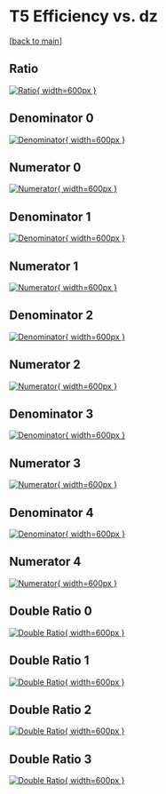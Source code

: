 # T5 Efficiency vs. dz

[[back to main](./)]



## Ratio

[![Ratio](../mtv/var/T5_base_11_0_eff_dz.png){ width=600px }](../mtv/var/T5_base_11_0_eff_dz.pdf)

## Denominator 0

[![Denominator](../mtv/den/T5_base_11_0_eff_dz_den0.png){ width=600px }](../mtv/den/T5_base_11_0_eff_dz_den0.pdf)

## Numerator 0

[![Numerator](../mtv/num/T5_base_11_0_eff_dz_num0.png){ width=600px }](../mtv/num/T5_base_11_0_eff_dz_num0.pdf)

## Denominator 1

[![Denominator](../mtv/den/T5_base_11_0_eff_dz_den1.png){ width=600px }](../mtv/den/T5_base_11_0_eff_dz_den1.pdf)

## Numerator 1

[![Numerator](../mtv/num/T5_base_11_0_eff_dz_num1.png){ width=600px }](../mtv/num/T5_base_11_0_eff_dz_num1.pdf)

## Denominator 2

[![Denominator](../mtv/den/T5_base_11_0_eff_dz_den2.png){ width=600px }](../mtv/den/T5_base_11_0_eff_dz_den2.pdf)

## Numerator 2

[![Numerator](../mtv/num/T5_base_11_0_eff_dz_num2.png){ width=600px }](../mtv/num/T5_base_11_0_eff_dz_num2.pdf)

## Denominator 3

[![Denominator](../mtv/den/T5_base_11_0_eff_dz_den3.png){ width=600px }](../mtv/den/T5_base_11_0_eff_dz_den3.pdf)

## Numerator 3

[![Numerator](../mtv/num/T5_base_11_0_eff_dz_num3.png){ width=600px }](../mtv/num/T5_base_11_0_eff_dz_num3.pdf)

## Denominator 4

[![Denominator](../mtv/den/T5_base_11_0_eff_dz_den4.png){ width=600px }](../mtv/den/T5_base_11_0_eff_dz_den4.pdf)

## Numerator 4

[![Numerator](../mtv/num/T5_base_11_0_eff_dz_num4.png){ width=600px }](../mtv/num/T5_base_11_0_eff_dz_num4.pdf)

## Double Ratio 0

[![Double Ratio](../mtv/ratio/T5_base_11_0_eff_dz_ratio0.png){ width=600px }](../mtv/ratio/T5_base_11_0_eff_dz_ratio0.pdf)

## Double Ratio 1

[![Double Ratio](../mtv/ratio/T5_base_11_0_eff_dz_ratio1.png){ width=600px }](../mtv/ratio/T5_base_11_0_eff_dz_ratio1.pdf)

## Double Ratio 2

[![Double Ratio](../mtv/ratio/T5_base_11_0_eff_dz_ratio2.png){ width=600px }](../mtv/ratio/T5_base_11_0_eff_dz_ratio2.pdf)

## Double Ratio 3

[![Double Ratio](../mtv/ratio/T5_base_11_0_eff_dz_ratio3.png){ width=600px }](../mtv/ratio/T5_base_11_0_eff_dz_ratio3.pdf)

